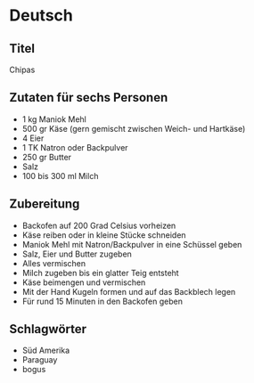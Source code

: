 # Deutsch

## Titel

Chipas

## Zutaten für sechs Personen

* 1 kg Maniok Mehl
* 500 gr Käse (gern gemischt zwischen Weich- und Hartkäse)
* 4 Eier
* 1 TK Natron oder Backpulver
* 250 gr Butter
* Salz
* 100 bis 300 ml Milch

## Zubereitung

* Backofen auf 200 Grad Celsius vorheizen
* Käse reiben oder in kleine Stücke schneiden
* Maniok Mehl mit Natron/Backpulver in eine Schüssel geben
* Salz, Eier und Butter zugeben
* Alles vermischen
* Milch zugeben bis ein glatter Teig entsteht
* Käse beimengen und vermischen
* Mit der Hand Kugeln formen und auf das Backblech legen
* Für rund 15 Minuten in den Backofen geben

## Schlagwörter

* Süd Amerika
* Paraguay
* bogus
